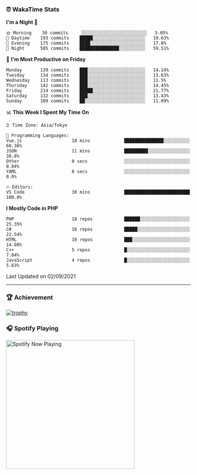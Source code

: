 ### ⏰ WakaTime Stats


<!--START_SECTION:waka-->
**I'm a Night 🦉** 

```text
🌞 Morning    30 commits     ░░░░░░░░░░░░░░░░░░░░░░░░░   3.05% 
🌆 Daytime    193 commits    █████░░░░░░░░░░░░░░░░░░░░   19.63% 
🌃 Evening    175 commits    ████░░░░░░░░░░░░░░░░░░░░░   17.8% 
🌙 Night      585 commits    ███████████████░░░░░░░░░░   59.51%

```
📅 **I'm Most Productive on Friday** 

```text
Monday       139 commits    ███░░░░░░░░░░░░░░░░░░░░░░   14.14% 
Tuesday      134 commits    ███░░░░░░░░░░░░░░░░░░░░░░   13.63% 
Wednesday    113 commits    ███░░░░░░░░░░░░░░░░░░░░░░   11.5% 
Thursday     142 commits    ███░░░░░░░░░░░░░░░░░░░░░░   14.45% 
Friday       214 commits    █████░░░░░░░░░░░░░░░░░░░░   21.77% 
Saturday     132 commits    ███░░░░░░░░░░░░░░░░░░░░░░   13.43% 
Sunday       109 commits    ██░░░░░░░░░░░░░░░░░░░░░░░   11.09%

```


📊 **This Week I Spent My Time On** 

```text
⌚︎ Time Zone: Asia/Tokyo

💬 Programming Languages: 
Vue.js                   18 mins             ███████████████░░░░░░░░░░   60.36% 
JSON                     11 mins             █████████░░░░░░░░░░░░░░░░   38.8% 
Other                    0 secs              ░░░░░░░░░░░░░░░░░░░░░░░░░   0.84% 
YAML                     0 secs              ░░░░░░░░░░░░░░░░░░░░░░░░░   0.0%

🔥 Editors: 
VS Code                  30 mins             █████████████████████████   100.0%

```

**I Mostly Code in PHP** 

```text
PHP                      18 repos            ██████░░░░░░░░░░░░░░░░░░░   25.35% 
C#                       16 repos            █████░░░░░░░░░░░░░░░░░░░░   22.54% 
HTML                     10 repos            ███░░░░░░░░░░░░░░░░░░░░░░   14.08% 
C++                      5 repos             █░░░░░░░░░░░░░░░░░░░░░░░░   7.04% 
JavaScript               4 repos             █░░░░░░░░░░░░░░░░░░░░░░░░   5.63%

```



 Last Updated on 02/09/2021
<!--END_SECTION:waka-->

---

### 🏆 Achievement

[![trophy](https://github-profile-trophy.vercel.app/?username=Slime-hatena&theme=flat&no-bg=true&no-frame=true&column=8)](https://github.com/ryo-ma/github-profile-trophy)

### 🎧 Spotify Playing

[<img src="https://spotify-now-playing-slime-hatena.vercel.app/api/spotify-playing" alt="Spotify Now Playing" width="350" />](https://open.spotify.com/user/slime_hatena)

<!--
**Slime-hatena/Slime-hatena** is a ✨ _special_ ✨ repository because its `README.md` (this file) appears on your GitHub profile.

Here are some ideas to get you started:

- 🔭 I’m currently working on ...
- 🌱 I’m currently learning ...
- 👯 I’m looking to collaborate on ...
- 🤔 I’m looking for help with ...
- 💬 Ask me about ...
- 📫 How to reach me: ...
- 😄 Pronouns: ...
- ⚡ Fun fact: ...
-->
